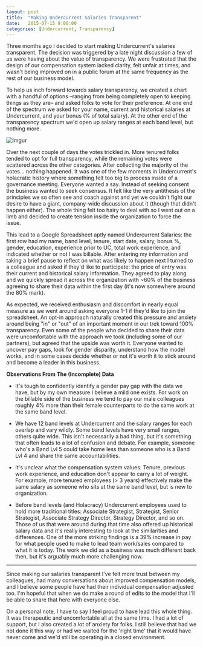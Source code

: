 ```yaml
---
layout: post
title:  "Making Undercurrent Salaries Transparent"
date:   2015-07-15 9:00:00
categories: [Undercurrent, Transparency]
---
```


Three months ago I decided to start making Undercurrent's salaries transparent. The decision was triggered by a late night discussion a few of us were having about the value of transparency. We were frustrated that the design of our compensation system lacked clarity, felt unfair at times, and wasn't being improved on in a public forum at the same frequency as the rest of our business model.

To help us inch forward towards salary transparency, we created a chart with a handful of options –ranging from being completely open to keeping things as they are– and asked folks to vote for their preference. At one end of the spectrum we asked for your name, current and historical salaries at Undercurrent, and your bonus (% of total salary). At the other end of the transparency spectrum we'd open up salary ranges at each band level, but nothing more. 

![Imgur](http://i.imgur.com/UMK6uni.jpg)

Over the next couple of days the votes trickled in. More tenured folks tended to opt for full transparency, while the remaining votes were scattered across the other categories. After collecting the majority of the votes... nothing happened. It was one of the few moments in Undercurrent's holacratic history where something felt too big to process inside of a governance meeting. Everyone wanted a say. Instead of seeking consent the business wanted to seek consensus. It felt like the very antithesis of the principles we so often see and coach against and yet we couldn't fight our desire to have a giant, company-wide discussion about it (though that didn't happen either). The whole thing felt too hairy to deal with so I went out on a limb and decided to create tension inside the organization to force the issue.

This lead to a Google Spreadsheet aptly named Undercurrent Salaries: the first row had my name, band level, tenure, start date, salary, bonus %, gender, education, experience prior to UC, total work experience, and indicated whether or not I was billable. After entering my information and taking a brief pause to reflect on what was likely to happen next I turned to a colleague and asked if they'd like to participate: the price of entry was their current and historical salary information. They agreed to play along and we quickly spread it across the organization with ~60% of the business agreeing to share their data within the first day (it's now somewhere around the 80% mark).

As expected, we received enthusiasm and discomfort in nearly equal measure as we went around asking everyone 1-1 if they'd like to join the spreadsheet. An opt-in approach naturally created this pressure and anxiety around being "in" or "out" of an important moment in our trek toward 100% transparency. Even some of the people who decided to share their data were uncomfortable with the approach we took (including some of our partners), but agreed that the upside was worth it. Everyone wanted to uncover pay gaps, look for gender disparity, understand how the model works, and in some cases decide whether or not it's worth it to stick around and become a leader in this business. 

**Observations From The (Incomplete) Data**

* It's tough to confidently identify a gender pay gap with the data we have, but by my own measure I believe a mild one exists. For work on the billable side of the business we tend to pay our male colleagues roughly 4% more than their female counterparts to do the same work at the same band level.

* We have 12 band levels at Undercurrent and the salary ranges for each overlap and vary wildly. Some band levels have very small ranges, others quite wide. This isn't necessarily a bad thing, but it's something that often leads to a lot of confusion and debate. For example, someone who's a Band Lvl 5 could take home less than someone who is a Band Lvl 4 and share the same accountabilities.

* It's unclear what the compensation system values. Tenure, previous work experience, and education don't appear to carry a lot of weight. For example, more tenured employees (> 3 years) effectively make the same salary as someone who sits at the same band level, but is new to organization.

* Before band levels (and Holacracy) Undercurrent employees used to hold more traditional titles: Associate Strategist, Strategist, Senior Strategist, Associate Strategy Director, Strategy Director, and so on. Those of us that were around during that time also offered up historical salary data and it's really interesting to look at the similarities and differences. One of the more striking findings is a 39% increase in pay for what people used to make to lead team work/sales compared to what it is today. The work we did as a business was much different back then, but it's arguably much more challenging now. 

***

Since making our salaries transparent I've felt more trust between my colleagues, had many conversations about improved compensation models, and I believe some people have had their individual compensation adjusted too. I'm hopeful that when we do make a round of edits to the model that I'll be able to share that here with everyone else. 

On a personal note, I have to say I feel proud to have lead this whole thing. It was therapeutic and uncomfortable all at the same time. I had a lot of support, but I also created a lot of anxiety for folks. I still believe that had we not done it this way or had we waited for the 'right time' that it would have never come and we'd still be operating in a closed environment.

